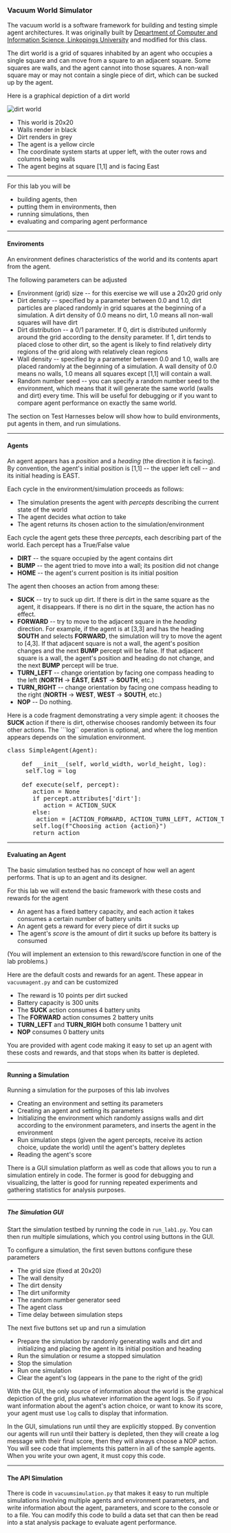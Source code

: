 ### Vacuum World Simulator

The vacuum world is a software framework for building and testing simple agent
architectures.  It was originally built by 
[Department of Computer and Information Science, Linkopings University](https://www.ida.liu.se/~TDDC17/info/labs/lab1_agents_java.en.shtml)
 and modified 
for this class.

The dirt world is a grid of squares inhabited by an agent who occupies a single square and can 
move from a square to an adjacent square.  Some squares are walls, and the agent 
cannot into those squares.  A non-wall square may or may not contain a single
piece of dirt, which can be sucked up by the agent.

Here is a graphical depiction of a dirt world

![dirt world](dirtworldAnnotated.gif)

* This world is 20x20
* Walls render in black
* Dirt renders in grey
* The agent is a yellow circle
* The coordinate system starts at upper left, with the outer rows and columns being walls
* The agent begins at square [1,1] and is facing East

---

For this lab you will be 
* building agents, then 
* putting them in environments, then 
* running simulations, then 
* evaluating and comparing agent performance

---

#### Enviroments

An environment defines characteristics of the world and its contents apart from the agent.

The following parameters can be adjusted
* Environment (grid) size -- for this exercise we will use a 20x20 grid only
* Dirt density -- specified by a parameter between 0.0 and 1.0, dirt particles are placed randomly in grid squares 
at the beginning of a simulation.  A dirt density of 0.0 means no dirt, 1.0 means all non-wall squares will have dirt
* Dirt distribution -- a 0/1 parameter.  If 0, dirt is distributed uniformly around the grid according to 
the density parameter.  If 1, dirt tends to placed close to other dirt, so the agent is likely to find relatively dirty regions of the grid
along with relatively clean regions
* Wall density -- specified by a parameter between 0.0 and 1.0, walls are placed randomly at the beginning of a simulation.   A wall density of 0.0 means no walls, 1.0 means all squares except [1,1] will contain a wall.
* Random number seed -- you can specify a random number seed to the environment, which means that it will generate
the same world (walls and dirt) every time.  This  will be useful for debugging or if you want to compare agent performance on 
exactly the same world.

The section on Test Harnesses below will show how to build environments, put agents in them, and run 
simulations.

---

#### Agents

An agent appears has a *position* and a *heading* (the direction it is facing).  By convention, the agent's initial
position is [1,1] -- the upper left cell -- and its initial heading is EAST.

Each cycle in the environment/simulation proceeds as follows:
* The simulation presents the agent with *percepts* describing the current state of the world
* The agent decides what *action* to take
* The agent returns its chosen action to the simulation/environment

Each cycle the agent gets these three *percepts*, each describing part of the world. Each percept has a True/False value
* **DIRT** -- the square occupied by the agent contains dirt
* **BUMP** -- the agent tried to move into a wall;  its position did not change
* **HOME** -- the agent's current position is its initial position

The agent then chooses an action from among these: 
* **SUCK** -- try to suck up dirt.  If there is dirt in the same square as the agent, it disappears.  If there 
is no dirt in the square, the action has no effect.  
* **FORWARD** -- try to move to the adjacent square in the *heading* direction.  For example, if the agent is at [3,3]
and has the heading **SOUTH** and selects **FORWARD**, the simulation will try to move the agent to [4,3].  If that 
adjacent square is not a wall, the agent's position changes and the next **BUMP** percept will be false.  If that 
adjacent square is a wall, the agent's position and heading do not change, and the next **BUMP** percept will be true.
* **TURN_LEFT** -- change orientation by facing one compass heading to the left (**NORTH** -> **EAST**, **EAST** -> **SOUTH**, etc.)
* **TURN_RIGHT** -- change orientation by facing one compass heading to the right (**NORTH** -> **WEST**, **WEST** -> **SOUTH**, etc.)
* **NOP** -- Do nothing.

Here is a code fragment demonstrating a very simple agent:  it chooses the **SUCK** action if there is dirt, otherwise 
chooses randomly between its four other actions.  The ```log`` operation is optional, and where the log mention appears 
depends on the simulation environment.

<pre>
class SimpleAgent(Agent):
    
    def __init__(self, world_width, world_height, log):
     self.log = log

    def execute(self, percept): 
       action = None
       if percept.attributes['dirt']:
          action = ACTION_SUCK
       else:
        action = [ACTION_FORWARD, ACTION_TURN_LEFT, ACTION_TURN_RIGHT, ACTION_NOP][randint(0,3)]
       self.log(f"Choosing action {action}")
       return action
</pre>

---

#### Evaluating an Agent

The basic simulation testbed has no concept of how well an agent performs.  That is up to an agent and
its designer.

For this lab we will extend the basic framework with these costs and rewards for the agent
* An agent has a fixed battery capacity, and each action it takes consumes a certain number of battery units
* An agent gets a reward for every piece of dirt it sucks up
* The agent's *score* is the amount of dirt it sucks up before its battery is consumed

(You will implement an extension to this reward/score function in one of the lab problems.)

Here are the default costs and rewards for an agent.  These appear in `vacuumagent.py` and can be customized
* The reward is 10 points per dirt sucked
* Battery capacity is 300 units
* The **SUCK** action consumes 4 battery units
* The **FORWARD** action consumes 2 battery units
* **TURN_LEFT** and **TURN_RIGH** both consume 1 battery unit
* **NOP** consumes 0 battery units

You are provided with agent code making it easy to set up an agent with these costs and rewards, and that stops when its batter is depleted.

---

#### Running a Simulation

Running a simulation for the purposes of this lab involves
* Creating an environment and setting its parameters
* Creating an agent and setting its parameters
* Initializing the environment which randomly assigns walls and dirt according to the environment parameters, and inserts the agent in the environment
* Run simulation steps (given the agent percepts, receive its action choice, update the world) until the agent's battery depletes
* Reading the agent's score

There is a GUI simulation platform as well as code that allows you to run a simulation entirely in code.  The former 
is good for debugging and visualizing, the latter is good for running repeated experiments and gathering statistics for analysis purposes.

---

##### The Simulation GUI

Start the simulation testbed by running the code in `run_lab1.py`.  You can then run multiple simulations, which you 
control using buttons in the GUI.

To configure a simulation, the first seven buttons configure these parameters
* The grid size (fixed at 20x20)
* The wall density
* The dirt density
* The dirt uniformity
* The random number generator seed
* The agent class
* Time delay between simulation steps

The next five buttons set up and run a simulation
* Prepare the simulation by randomly generating walls and dirt and initializing and placing the agent in its initial position and heading
* Run the simulation or resume a stopped simulation
* Stop the simulation
* Run one simulation
* Clear the agent's log (appears in the pane to the right of the grid)

With the GUI, the only source of information about the world is the graphical depiction of the grid, plus whatever information the agent logs.
So if you want information about the agent's action choice, or want to know its score, your agent must use `log` calls to 
display that information.

In the GUI, simulations run until they are explicitly stopped.  By convention our agents will run until their battery is
depleted, then they will create a log message with their final score, then they will always choose a NOP action.
You will see code that implements this pattern in all of the sample agents.  When you write your own agent, it must copy this code.

---

#### The API Simulation

There is code in `vacuumsimulation.py` that makes it easy to run multiple simulations involving multiple agents
and environment parameters, and write information about the agent, parameters, and score to the console or to a file.
You can modify this code to build a data set that can then be read into a stat analysis package to evaluate agent 
performance.

 

